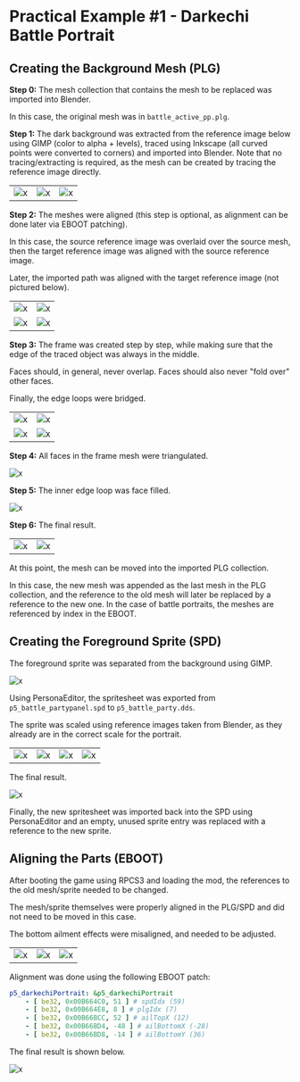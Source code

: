 
# Practical Example #1 - Darkechi Battle Portrait

## Creating the Background Mesh (PLG)

**Step 0:** The mesh collection that contains the mesh to be replaced was imported into Blender.

In this case, the original mesh was in `battle_active_pp.plg`.

**Step 1:** The dark background was extracted from the reference image below using GIMP (color to alpha + levels), traced using Inkscape (all curved points were converted to corners) and imported into Blender. Note that no tracing/extracting is required, as the mesh can be created by tracing the reference image directly.

||||
|:-:|:-:|:-:|
|![x](img/ex01plg0101.png)|![x](img/ex01plg0102.png)|![x](img/ex01plg0103.png)|

**Step 2:** The meshes were aligned (this step is optional, as alignment can be done later via EBOOT patching).

In this case, the source reference image was overlaid over the source mesh, then the target reference image was aligned with the source reference image.

Later, the imported path was aligned with the target reference image (not pictured below).

|||
|:-:|:-:|
|![x](img/ex01plg0201.png)|![x](img/ex01plg0202.png)|
|![x](img/ex01plg0203.png)|![x](img/ex01plg0204.png)|

**Step 3:** The frame was created step by step, while making sure that the edge of the traced object was always in the middle.

Faces should, in general, never overlap. Faces should also never "fold over" other faces.

Finally, the edge loops were bridged.

|||
|:-:|:-:|
|![x](img/ex01plg0301.png)|![x](img/ex01plg0302.png)|
|![x](img/ex01plg0303.png)|![x](img/ex01plg0304.png)|

**Step 4:** All faces in the frame mesh were triangulated.

![x](img/ex01plg0401.png)

**Step 5:** The inner edge loop was face filled.

![x](img/ex01plg0501.png)

**Step 6:** The final result.

|||
|:-:|:-:|
|![x](img/ex01plg0601.png)|![x](img/ex01plg0602.png)|

At this point, the mesh can be moved into the imported PLG collection.

In this case, the new mesh was appended as the last mesh in the PLG collection, and the reference to the old mesh will later be replaced by a reference to the new one. In the case of battle portraits, the meshes are referenced by index in the EBOOT.

## Creating the Foreground Sprite (SPD)

The foreground sprite was separated from the background using GIMP.

![x](img/ex01spd0101.png)

Using PersonaEditor, the spritesheet was exported from `p5_battle_partypanel.spd` to `p5_battle_party.dds`.

The sprite was scaled using reference images taken from Blender, as they already are in the correct scale for the portrait.

|||||
|:-:|:-:|:-:|:-:|
|![x](img/ex01spd0201.png)|![x](img/ex01spd0202.png)|![x](img/ex01spd0203.png)|![x](img/ex01spd0204.png)|

The final result.

![x](img/ex01spd0301.png)

Finally, the new spritesheet was imported back into the SPD using PersonaEditor and an empty, unused sprite entry was replaced with a reference to the new sprite.

## Aligning the Parts (EBOOT)

After booting the game using RPCS3 and loading the mod, the references to the old mesh/sprite needed to be changed.

The mesh/sprite themselves were properly aligned in the PLG/SPD and did not need to be moved in this case.

The bottom ailment effects were misaligned, and needed to be adjusted.

||||
|:-:|:-:|:-:|
|![x](img/ex01align0101.png)|![x](img/ex01align0102.png)|![x](img/ex01align0103.png)|

Alignment was done using the following EBOOT patch:

```yml
p5_darkechiPortrait: &p5_darkechiPortrait
    - [ be32, 0x00B664C0, 51 ] # spdIdx (59)
    - [ be32, 0x00B664E8, 8 ] # plgIdx (7)
    - [ be32, 0x00B66BCC, 52 ] # ailTopX (12)
    - [ be32, 0x00B66BD4, -48 ] # ailBottomX (-28)
    - [ be32, 0x00B66BD8, -14 ] # ailBottomY (36)
```

The final result is shown below.

![x](img/ex01fin.gif)
